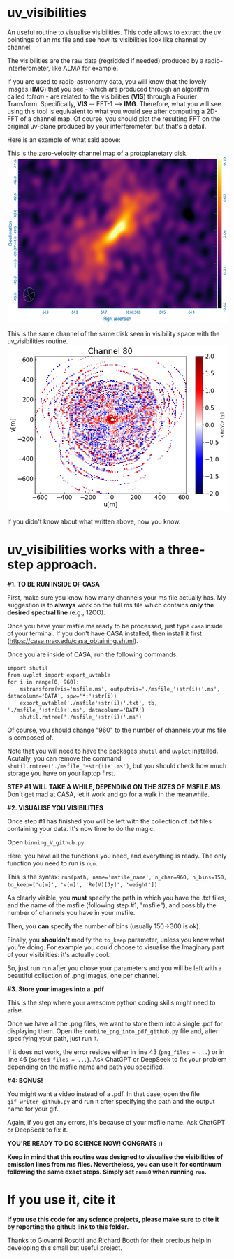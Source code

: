 # uv_visibilities
An useful routine to visualise visibilities.
This code allows to extract the uv pointings of an ms file and see how its visibilities look like channel by channel.

The visibilities are the raw data (regridded if needed) produced by a radio-interferometer, like ALMA for example. 

If you are used to radio-astronomy data, you will know that the lovely images (**IMG**) that you see - which are produced through an algorithm called _tclean_ - are related to the visibilities (**VIS**) through a Fourier Transform. Specifically, **VIS** -- FFT-1 --> **IMG**. Therefore, what you will see using this tool is equivalent to what you would see after computing a 2D-FFT of a channel map. Of course, you should plot the resulting FFT on the original uv-plane produced by your interferometer, but that's a detail.

Here is an example of what said above:

This is the zero-velocity channel map of a protoplanetary disk.
![This is the zero-velocity channel map of a protoplanetary disk.](./DISK_img_ch80.png)

This is the same channel of the same disk seen in visibility space with the uv_visibilities routine.
![This is the same channel of the same disk seen in visibility space with the uv_visibilities routine.](./DISK_ch80.png)

If you didn't know about what written above, now you know.

# **uv_visibilities** works with a three-step approach. 

**#1. TO BE RUN INSIDE OF CASA**

First, make sure you know how many channels your ms file actually has. My suggestion is to **always** work on the full ms file which contains **only the desired spectral line** (e.g., 12CO).

Once you have your msfile.ms ready to be processed, just type ```casa``` inside of your terminal. If you don't have CASA installed, then install it first (https://casa.nrao.edu/casa_obtaining.shtml).

Once you are inside of CASA, run the following commands:

```
import shutil
from uvplot import export_uvtable
for i in range(0, 960):
    mstransform(vis='msfile.ms', outputvis='./msfile_'+str(i)+'.ms', datacolumn='DATA', spw='*:'+str(i))
    export_uvtable('./msfile'+str(i)+'.txt', tb, './msfile_'+str(i)+'.ms', datacolumn='DATA')
    shutil.rmtree('./msfile_'+str(i)+'.ms')
```

Of course, you should change "960" to the number of channels your ms file is composed of.

Note that you will need to have the packages ```shutil``` and ```uvplot``` installed. Acutally, you can remove the command ```shutil.rmtree('./msfile_'+str(i)+'.ms')```, but you should check how much storage you have on your laptop first.

**STEP #1 WILL TAKE A WHILE, DEPENDING ON THE SIZES OF MSFILE.MS.** Don't get mad at CASA, let it work and go for a walk in the meanwhile.

**#2. VISUALISE YOU VISIBILITIES**

Once step #1 has finished you will be left with the collection of .txt files containing your data. It's now time to do the magic.

Open ```binning_V_github.py```. 

Here, you have all the functions you need, and everything is ready. The only function you need to run is ```run```.

This is the syntax: ```run(path, name='msfile_name', n_chan=960, n_bins=150, to_keep=['u[m]', 'v[m]', 'Re(V)[Jy]', 'weight'])```

As clearly visible, you **must** specify the path in which you have the .txt files, and the name of the msfile (following step #1, "msfile"), and possibly the number of channels you have in your msfile.

Then, you **can** specify the number of bins (usually 150->300 is ok).

Finally, you **shouldn't** modify the ```to_keep``` parameter, unless you know what you're doing. For example you could choose to visualise the Imaginary part of your visibilities: it's actually cool.

So, just run ```run``` after you chose your parameters and you will be left with a beautiful collection of .png images, one per channel.

**#3. Store your images into a .pdf**

This is the step where your awesome python coding skills might need to arise.

Once we have all the .png files, we want to store them into a single .pdf for displaying them. Open the ```combine_png_into_pdf_github.py``` file and, after specifying your path, just run it. 

If it does not work, the error resides either in line 43 (```png_files = ...```) or in line 46 (```sorted_files = ...```). Ask ChatGPT or DeepSeek to fix your problem depending on the msfile name and path you specified.

**#4: BONUS!**

You might want a video instead of a .pdf. In that case, open the file ```gif_writer_github.py``` and run it after specifying the path and the output name for your gif.

Again, if you get any errors, it's because of your msfile name. Ask ChatGPT or DeepSeek to fix it.


**YOU'RE READY TO DO SCIENCE NOW! CONGRATS :)**

**Keep in mind that this routine was designed to visualise the visibilities of emission lines from ms files. Nevertheless, you can use it for continuum following the same exact steps. Simply set ```num=0``` when running ```run```.**

# **If you use it, cite it**
**If you use this code for any science projects, please make sure to cite it by reporting the github link to this folder.**

Thanks to Giovanni Rosotti and Richard Booth for their precious help in developing this small but useful project.



